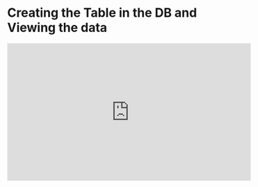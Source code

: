 ﻿# Creating the Table in the DB and Viewing the data

<iframe width="560" height="315" src="https://www.youtube.com/embed/Ak_T0TK7KNY?list=PL1DEQjXG2xnItyh3tX-1kfE3K50w48PNA" frameborder="0" allowfullscreen></iframe>

